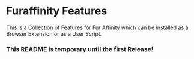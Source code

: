# Furaffinity Features
This is a Collection of Features for Fur Affinity which can be installed as a Browser Extension or as a User Script.

### This README is temporary until the first Release!

